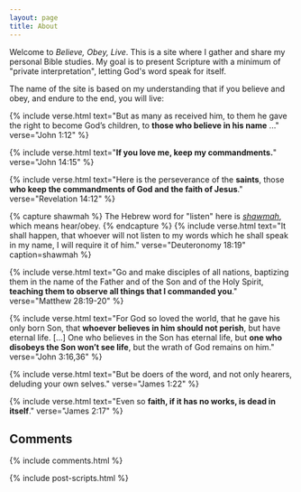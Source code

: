```yaml
---
layout: page
title: About
---
```


Welcome to *Believe, Obey, Live*. This is a site where I gather and share my
personal Bible studies. My goal is to present Scripture with a minimum of
"private interpretation", letting God's word speak for itself.

The name of the site is based on my understanding that if you believe and obey,
and endure to the end, you will live:

{% include verse.html
text="But as many as received him, to them he gave the right to become God’s children, to **those who believe in his name** ..."
verse="John 1:12"
%}

{% include verse.html
text="**If you love me, keep my commandments.**"
verse="John 14:15"
%}

{% include verse.html
text="Here is the perseverance of the **saints**, those **who keep the commandments of God and the faith of Jesus**."
verse="Revelation 14:12"
%}

{% capture shawmah %}
The Hebrew word for "listen" here is <a href="https://www.blueletterbible.org/lexicon/h8085/ylt/wlc/0-1/"><i>shawmah</i></a>, which means hear/obey.
{% endcapture %}
{% include verse.html
text="It shall happen, that whoever will not listen to my words which he shall speak in my name, I will require it of him."
verse="Deuteronomy 18:19"
caption=shawmah
%}

{% include verse.html
text="Go and make disciples of all nations, baptizing them in the name of the Father and of the Son and of the Holy Spirit, **teaching them to observe all things that I commanded you**."
verse="Matthew 28:19-20"
%}

{% include verse.html
text="For God so loved the world, that he gave his only born Son, that **whoever believes in him should not perish**, but have eternal life. [...] One who believes in the Son has eternal life, but **one who disobeys the Son won’t see life**, but the wrath of God remains on him."
verse="John 3:16,36"
%}

{% include verse.html
text="But be doers of the word, and not only hearers, deluding your own selves."
verse="James 1:22"
%}

{% include verse.html
text="Even so **faith, if it has no works, is dead in itself**."
verse="James 2:17"
%}

<h2 id="comments">Comments</h2>

<div class="comments">
{% include comments.html %}
</div>

{% include post-scripts.html %}
